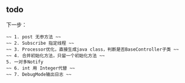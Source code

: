## todo
下一步：

    ~~ 1. post 无参方法 ~~
    ~~ 2. Subscribe 指定线程 ~~
    ~~ 3. Processor优化，直接生成java class，判断是否BaseController子类 ~~
    ~~ 4. 合并初始化方法，只留一个初始化方法 ~~ 
    5. 一对多Notify
    ~~ 6. int 用 Integer代替 ~~
    ~~ 7. DebugMode输出日志 ~~